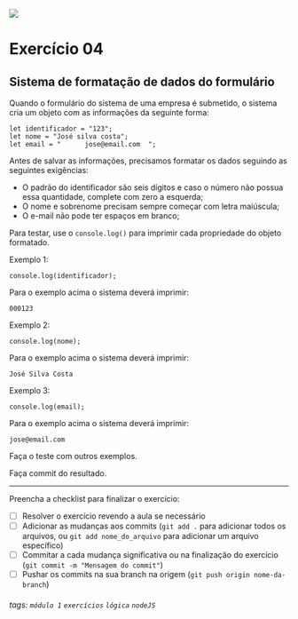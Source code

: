 ![](https://i.imgur.com/xG74tOh.png)

# Exercício 04

## Sistema de formatação de dados do formulário

Quando o formulário do sistema de uma empresa é submetido, o sistema cria um objeto com as informações da seguinte forma:

```javascript=
let identificador = "123";
let nome = "José silva costa";
let email = "      jose@email.com  ";
```

Antes de salvar as informações, precisamos formatar os dados seguindo as seguintes exigências:

-   O padrão do identificador são seis dígitos e caso o número não possua essa quantidade, complete com zero a esquerda;
-   O nome e sobrenome precisam sempre começar com letra maiúscula;
-   O e-mail não pode ter espaços em branco;

Para testar, use o `console.log()` para imprimir cada propriedade do objeto formatado.

Exemplo 1:

```javascript=
console.log(identificador);
```

Para o exemplo acima o sistema deverá imprimir:

```
000123
```

Exemplo 2:

```javascript=
console.log(nome);
```

Para o exemplo acima o sistema deverá imprimir:

```
José Silva Costa
```

Exemplo 3:

```javascript=
console.log(email);
```

Para o exemplo acima o sistema deverá imprimir:

```
jose@email.com
```

Faça o teste com outros exemplos.

Faça commit do resultado.

---

Preencha a checklist para finalizar o exercício:

-   [ ] Resolver o exercício revendo a aula se necessário
-   [ ] Adicionar as mudanças aos commits (`git add .` para adicionar todos os arquivos, ou `git add nome_do_arquivo` para adicionar um arquivo específico)
-   [ ] Commitar a cada mudança significativa ou na finalização do exercício (`git commit -m "Mensagem do commit"`)
-   [ ] Pushar os commits na sua branch na origem (`git push origin nome-da-branch`)

###### tags: `módulo 1` `exercícios` `lógica` `nodeJS`
